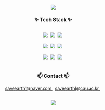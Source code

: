 <p align="center">
  <img src="https://github-readme-stats.vercel.app/api/top-langs/?username=kyeoungwoon&layout=compact&theme=radical"/>
</p>

<h3 align="center">✨ Tech Stack ✨</h3>
<br/>

<div align="center">
  <img src="https://img.shields.io/badge/Python-3776AB?style=for-the-badge&logo=python&logoColor=white" />&nbsp
<img src="https://img.shields.io/badge/JavaScript-F7DF1E?style=for-the-badge&logo=JavaScript&logoColor=white" />&nbsp
<img src="https://img.shields.io/badge/GIT-E44C30?style=for-the-badge&logo=git&logoColor=white" />&nbsp
  <br/>
  <br/>
  <img src="https://img.shields.io/badge/MySQL-00000F?style=for-the-badge&logo=mysql&logoColor=white" />&nbsp
  <img src="https://img.shields.io/badge/MongoDB-4EA94B?style=for-the-badge&logo=mongodb&logoColor=white" />&nbsp
  <img src="https://img.shields.io/badge/docker-%230db7ed.svg?style=for-the-badge&logo=docker&logoColor=white" />&nbsp
  <br/>
  <br/>
  <img src="https://img.shields.io/badge/Node.js-43853D?style=for-the-badge&logo=node.js&logoColor=white" />&nbsp
  <img src="https://img.shields.io/badge/React-20232A?style=for-the-badge&logo=react&logoColor=61DAFB" />&nbsp
  <img src="https://img.shields.io/badge/Material--UI-0081CB?style=for-the-badge&logo=material-ui&logoColor=white" />&nbsp
</div>

<br>

<h3 align="center">📫 Contact 📫</h3>

<div align="center">
<a href="mailto:saveearth1@naver.com">
saveearth1@naver.com
</a>&nbsp;
<a href="mailto:saveearth1@cau.ac.kr">
saveearth1@cau.ac.kr
</a>&nbsp;

</div>
<br/>

<p align="center">
    <img src="https://github-readme-solvedac.hyp3rflow.vercel.app/api/?handle=kyeoungwoon"/>
</p>
